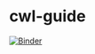 # cwl-guide

[![Binder](https://mybinder.org/badge_logo.svg)](https://mybinder.org/v2/gh/cwl-for-eo/vscode-binder/master?urlpath=git-pull%3Frepo%3Dhttps%253A%252F%252Fgithub.com%252Fcwl-for-eo%252Fcwl-guide.git%26urlpath%3D%252Fvscode%252F%253Ffolder%253D%252Fhome%252Fjovyan%252Fcwl-guide.git%26branch%3Dmain)
